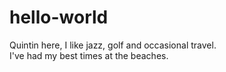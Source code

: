 # hello-world
Quintin here, I like jazz, golf and occasional travel.  
I've had my best times at the beaches.
